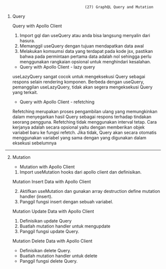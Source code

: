                                         (27) GraphQL Query and Mutation

1. Query

   Query with Apollo Client

   1. Import gql dan useQuery atau anda bisa langsung menyalin dari hasura.
   2. Memanggil useQuery dengan tujuan mendapatkan data awal
   3. Melakukan komsumsi data yang terdapat pada kode jsx, pastikan bahwa pada permintaan pertama data adalah nol sehingga perlu menggunakan rangkaian opsional untuk menghindari kesalahan.

   - Query with Apollo Client - lazy query

   useLazyQuery sangat cocok untuk mengeksekusi Query sebagai respons selain rendering komponen. Berbeda dengan useQuery, pemanggilan useLazyQuery, tidak akan segera mengeksekusi Query yang terkait.

   - Query with Apollo Client - refetching

   Refetching merupakan proses pengambilan ulang yang memungkinkan dalam menyegarkan hasil Query sebagai respons terhadap tindakan seorang pengguna. Refetching tidak menggunakan interval tetap. Cara kerjanya adalah secara opsional yaitu dengan memberikan objek variabel baru ke fungsi refetch. Jika tidak, Query akan secara otomatis menggunakan variabel yang sama dengan yang digunakan dalam eksekusi sebelumnya

---

2. Mutation

   - Mutation with Apollo Client

   1. Import useMutation hooks dari apollo client dan definisikan.

   Mutation Insert Data with Apollo Client

   2. Aktifkan useMutation dan gunakan array destruction define mutation handler (insert).
   3. Panggil fungsi insert dengan sebuah variabel.

   Mutation Update Data with Apollo Client

   1. Definisikan update Query
   2. Buatlah mutation handler untuk mengupdate
   3. Panggil fungsi update Query.

   Mutation Delete Data with Apollo Client

   - Definisikan delete Query.
   - Buatlah mutation handler untuk delete
   - Panggil fungsi delete Query.
